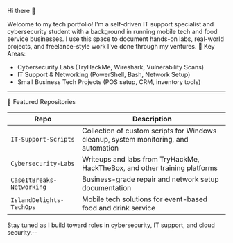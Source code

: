 Hi there 👋

Welcome to my tech portfolio! I'm a self-driven IT support specialist and cybersecurity student with a background in running mobile tech and food service businesses. I use this space to document hands-on labs, real-world projects, and freelance-style work I've done through my ventures.
 🔧 Key Areas:
- Cybersecurity Labs (TryHackMe, Wireshark, Vulnerability Scans)
- IT Support & Networking (PowerShell, Bash, Network Setup)
- Small Business Tech Projects (POS setup, CRM, inventory tools)

---

 🔗 Featured Repositories

| Repo | Description |
|------|-------------|
| `IT-Support-Scripts` | Collection of custom scripts for Windows cleanup, system monitoring, and automation |
| `Cybersecurity-Labs` | Writeups and labs from TryHackMe, HackTheBox, and other training platforms |
| `CaseItBreaks-Networking` | Business-grade repair and network setup documentation |
| `IslandDelights-TechOps` | Mobile tech solutions for event-based food and drink service |

Stay tuned as I build toward roles in cybersecurity, IT support, and cloud security.--

